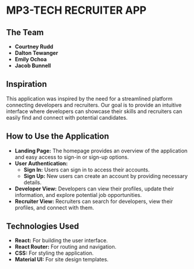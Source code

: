 # MP3-TECH RECRUITER APP

## The Team
- **Courtney Rudd**
- **Dalton Tewanger**
- **Emily Ochoa**
- **Jacob Bunnell**

## Inspiration
This application was inspired by the need for a streamlined platform connecting developers and recruiters. Our goal is to provide an intuitive interface where developers can showcase their skills and recruiters can easily find and connect with potential candidates.

## How to Use the Application
- **Landing Page:** The homepage provides an overview of the application and easy access to sign-in or sign-up options.
- **User Authentication:**
  - **Sign In:** Users can sign in to access their accounts.
  - **Sign Up:** New users can create an account by providing necessary details.
- **Developer View:** Developers can view their profiles, update their information, and explore potential job opportunities.
- **Recruiter View:** Recruiters can search for developers, view their profiles, and connect with them.

## Technologies Used
- **React:** For building the user interface.
- **React Router:** For routing and navigation.
- **CSS:** For styling the application.
- **Material UI:** For site design templates.




